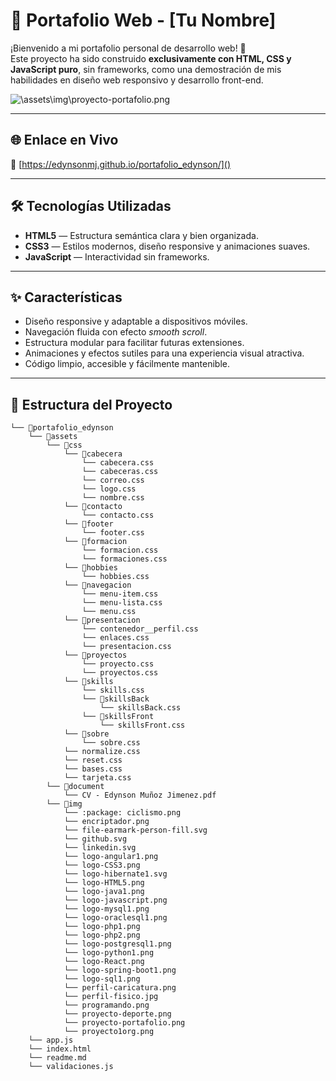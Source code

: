 # 💼 Portafolio Web - [Tu Nombre]

¡Bienvenido a mi portafolio personal de desarrollo web! 🚀  
Este proyecto ha sido construido **exclusivamente con HTML, CSS y JavaScript puro**, sin frameworks, como una demostración de mis habilidades en diseño web responsivo y desarrollo front-end.

![\assets\img\proyecto-portafolio.png]() <!-- Puedes subir una imagen del sitio y referenciarla aquí -->

---

## 🌐 Enlace en Vivo

🔗 [https://edynsonmj.github.io/portafolio_edynson/]()

---

## 🛠️ Tecnologías Utilizadas

- **HTML5** — Estructura semántica clara y bien organizada.
- **CSS3** — Estilos modernos, diseño responsive y animaciones suaves.
- **JavaScript** — Interactividad sin frameworks.

---

## ✨ Características

- Diseño responsive y adaptable a dispositivos móviles.
- Navegación fluida con efecto *smooth scroll*.
- Estructura modular para facilitar futuras extensiones.
- Animaciones y efectos sutiles para una experiencia visual atractiva.
- Código limpio, accesible y fácilmente mantenible.

---

## 📂 Estructura del Proyecto

```
└── 📁portafolio_edynson
    └── 📁assets
        └── 📁css
            └── 📁cabecera
                └── cabecera.css
                └── cabeceras.css
                └── correo.css
                └── logo.css
                └── nombre.css
            └── 📁contacto
                └── contacto.css
            └── 📁footer
                └── footer.css
            └── 📁formacion
                └── formacion.css
                └── formaciones.css
            └── 📁hobbies
                └── hobbies.css
            └── 📁navegacion
                └── menu-item.css
                └── menu-lista.css
                └── menu.css
            └── 📁presentacion
                └── contenedor__perfil.css
                └── enlaces.css
                └── presentacion.css
            └── 📁proyectos
                └── proyecto.css
                └── proyectos.css
            └── 📁skills
                └── skills.css
                └── 📁skillsBack
                    └── skillsBack.css
                └── 📁skillsFront
                    └── skillsFront.css
            └── 📁sobre
                └── sobre.css
            └── normalize.css
            └── reset.css
            └── bases.css
            └── tarjeta.css
        └── 📁document
            └── CV - Edynson Muñoz Jimenez.pdf
        └── 📁img
            └── :package: ciclismo.png
            └── encriptador.png
            └── file-earmark-person-fill.svg
            └── github.svg
            └── linkedin.svg
            └── logo-angular1.png
            └── logo-CSS3.png
            └── logo-hibernate1.svg
            └── logo-HTML5.png
            └── logo-java1.png
            └── logo-javascript.png
            └── logo-mysql1.png
            └── logo-oraclesql1.png
            └── logo-php1.png
            └── logo-php2.png
            └── logo-postgresql1.png
            └── logo-python1.png
            └── logo-React.png
            └── logo-spring-boot1.png
            └── logo-sql1.png
            └── perfil-caricatura.png
            └── perfil-fisico.jpg
            └── programando.png
            └── proyecto-deporte.png
            └── proyecto-portafolio.png
            └── proyecto1org.png
    └── app.js
    └── index.html
    └── readme.md
    └── validaciones.js
```